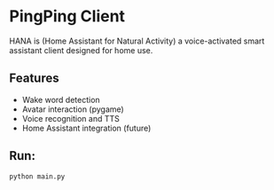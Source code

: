# PingPing Client

HANA is (Home Assistant for Natural Activity) a voice-activated smart assistant client designed for home use.

## Features
- Wake word detection
- Avatar interaction (pygame)
- Voice recognition and TTS
- Home Assistant integration (future)

## Run:
```bash
python main.py
